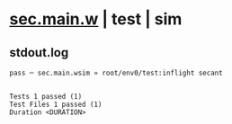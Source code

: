 # [sec.main.w](../../../../../../examples/tests/sdk_tests/math/sec.main.w) | test | sim

## stdout.log
```log
pass ─ sec.main.wsim » root/env0/test:inflight secant
 
 
Tests 1 passed (1)
Test Files 1 passed (1)
Duration <DURATION>
```

